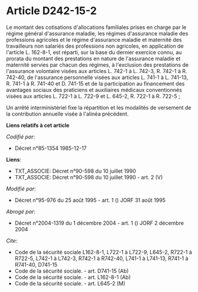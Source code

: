 # Article D242-15-2

Le montant des cotisations d'allocations familiales prises en charge par le régime général d'assurance maladie, les régimes
d'assurance maladie des professions agricoles et le régime d'assurance maladie et maternité des travailleurs non salariés des
professions non agricoles, en application de l'article L. 162-8-1, est réparti, sur la base du dernier exercice connu, au
prorata du montant des prestations en nature de l'assurance maladie et maternité servies par chacun des régimes, à
l'exclusion des prestations de l'assurance volontaire visées aux articles L. 742-1 à L. 742-3, R. 742-1 à R. 742-40, de
l'assurance personnelle visées aux articles L. 741-1 à L. 741-13, R. 741-1 à R. 741-40 et D. 741-15 et de la participation au
financement des avantages sociaux des praticiens et auxiliaires médicaux conventionnés visées aux articles L. 722-1 à L.
722-9 et L. 645-2, R. 722-1 à R. 722-5 ;

Un arrêté interministériel fixe la répartition et les modalités de versement de la contribution annuelle visée à l'alinéa
précédent.

**Liens relatifs à cet article**

_Codifié par_:

  - Décret n°85-1354 1985-12-17

**Liens**:

  - TXT_ASSOCIE: Décret n°90-598 du 10 juillet 1990
  - TXT_ASSOCIE: Décret n°90-598 du 10 juillet 1990 - art. 2 (V)

_Modifié par_:

  - Décret n°95-976 du 25 août 1995 - art. 1 () JORF 31 août 1995

_Abrogé par_:

  - Décret n°2004-1319 du 1 décembre 2004 - art. 1 () JORF 2 décembre 2004

_Cite_:

  - Code de la sécurité sociale L162-8-1, L722-1 à L722-9, L645-2, R722-1 à R722-5, L742-1 à L742-3, R742-1 à R742-40, L741-1 à L741-13, R741-1 à R741-40, D741-15
  - Code de la sécurité sociale. - art. D741-15 (Ab)
  - Code de la sécurité sociale. - art. L162-8-1 (Ab)
  - Code de la sécurité sociale. - art. L645-2 (M)
